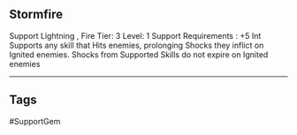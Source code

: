 ## Stormfire
Support
Lightning , Fire
Tier: 3
Level: 1
Support Requirements : +5 Int
Supports any skill that Hits enemies, prolonging Shocks they inflict on Ignited enemies.
Shocks from Supported Skills do not expire on Ignited enemies

---
## Tags
#SupportGem

